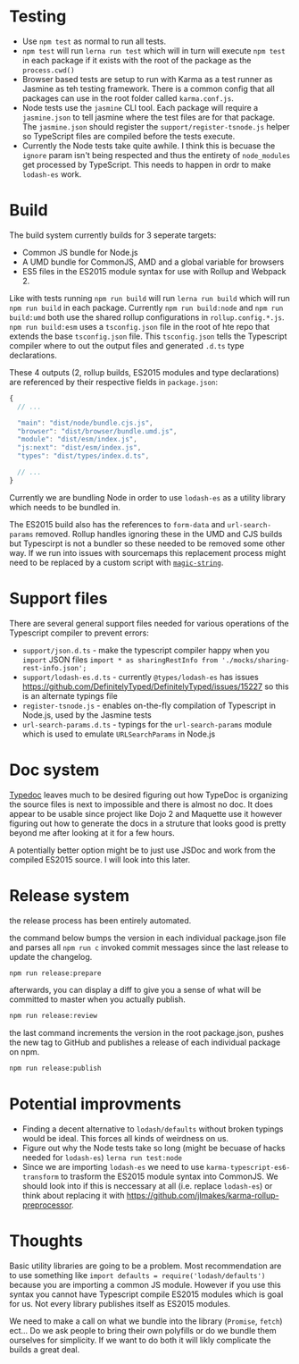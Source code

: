 # Testing

* Use `npm test` as normal to run all tests.
* `npm test` will run `lerna run test` which will in turn will execute `npm test` in each package if it exists with the root of the package as the `process.cwd()`
* Browser based tests are setup to run with Karma as a test runner as Jasmine as teh testing framework. There is a common config that all packages can use in the root folder called `karma.conf.js`.
* Node tests use the `jasmine` CLI tool. Each package will require a `jasmine.json` to tell jasmine where the test files are for that package. The `jasmine.json` should register the `support/register-tsnode.js` helper so TypeScript files are compiled before the tests execute.
* Currently the Node tests take quite awhile. I think this is becuase the `ignore` param isn't being respected and thus the entirety of `node_modules` get processed by TypeScript. This needs to happen in ordr to make `lodash-es` work.

# Build

The build system currently builds for 3 seperate targets:

* Common JS bundle for Node.js
* A UMD bundle for CommonJS, AMD and a global variable for browsers
* ES5 files in the ES2015 module syntax for use with Rollup and Webpack 2.

Like with tests running `npm run build` will run `lerna run build` which will run `npm run build` in each package. Currently `npm run build:node` and `npm run build:umd` both use the shared rollup configurations in `rollup.config.*.js`. `npm run build:esm` uses a `tsconfig.json` file in the root of hte repo that extends the base `tsconfig.json` file. This `tsconfig.json` tells the Typescript compiler where to out the output files and generated `.d.ts` type declarations.

These 4 outputs (2, rollup builds, ES2015 modules and type declarations) are referenced by their respective fields in `package.json`:

```js
{
  // ...

  "main": "dist/node/bundle.cjs.js",
  "browser": "dist/browser/bundle.umd.js",
  "module": "dist/esm/index.js",
  "js:next": "dist/esm/index.js",
  "types": "dist/types/index.d.ts",

  // ...
}
```

Currently we are bundling Node in order to use `lodash-es` as a utility library which needs to be bundled in.

The ES2015 build also has the references to `form-data` and `url-search-params` removed. Rollup handles ignoring these in the UMD and CJS builds but Typescirpt is not a bundler so these needed to be removed some other way. If we run into issues with sourcemaps this replacement process might need to be replaced by a custom script with [`magic-string`](https://github.com/Rich-Harris/magic-string).

# Support files

There are several general support files needed for various operations of the Typescript compiler to prevent errors:

* `support/json.d.ts` - make the typescript compiler happy when you `import` JSON files `import * as sharingRestInfo from './mocks/sharing-rest-info.json';`
* `support/lodash-es.d.ts` - currently `@types/lodash-es` has issues https://github.com/DefinitelyTyped/DefinitelyTyped/issues/15227 so this is an alternate typings file
* `register-tsnode.js` - enables on-the-fly compilation of Typescript in Node.js, used by the Jasmine tests
* `url-search-params.d.ts` - typings for the `url-search-params` module which is used to emulate `URLSearchParams` in Node.js

# Doc system

[Typedoc](https://github.com/TypeStrong/typedoc) leaves much to be desired figuring out how TypeDoc is organizing the source files is next to impossible and there is almost no doc. It does appear to be usable since project like Dojo 2 and Maquette use it however figuring out how to generate the docs in a struture that looks good is pretty beyond me after looking at it for a few hours.

A potentially better option might be to just use JSDoc and work from the compiled ES2015 source. I will look into this later.

# Release system

the release process has been entirely automated.

the command below bumps the version in each individual package.json file and parses all `npm run c` invoked commit messages since the last release to update the changelog.

```bash
npm run release:prepare
```

afterwards, you can display a diff to give you a sense of what will be committed to master when you actually publish.

```bash
npm run release:review
```

the last command increments the version in the root package.json, pushes the new tag to GitHub and publishes a release of each individual package on npm.

```bash
npm run release:publish
```

# Potential improvments

* Finding a decent alternative to `lodash/defaults` without broken typings would be ideal. This forces all kinds of weirdness on us.
* Figure out why the Node tests take so long (might be becuase of hacks needed for `lodash-es`) `lerna run test:node`
* Since we are importing `lodash-es` we need to use `karma-typescript-es6-transform` to trasform the ES2015 module syntax into CommonJS. We should look into if this is neccessary at all (i.e. replace `lodash-es`) or think about replacing it with https://github.com/jlmakes/karma-rollup-preprocessor.

# Thoughts

Basic utility libraries are going to be a problem. Most recommendation are to use something like `import defaults = require('lodash/defaults')` because you are importing a common JS module. However if you use this syntax you cannot have Typescript compile ES2015 modules which is goal for us. Not every library publishes itself as ES2015 modules.

We need to make a call on what we bundle into the library (`Promise`, `fetch`) ect... Do we ask people to bring their own polyfills or do we bundle them ourselves for simplicity. If we want to do both it will likly complicate the builds a great deal.


